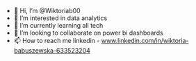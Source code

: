 - 👋 Hi, I’m @Wiktoriab00
- 👀 I’m interested in data analytics
- 🌱 I’m currently learning all tech 
- 💞️ I’m looking to collaborate on power bi dashboards
- 📫 How to reach me linkedin - www.linkedin.com/in/wiktoria-babuszewska-633523204


<!---
Wiktoriab00/Wiktoriab00 is a ✨ special ✨ repository because its `README.md` (this file) appears on your GitHub profile.
You can click the Preview link to take a look at your changes.
--->
